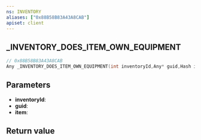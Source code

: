 ```yaml
---
ns: INVENTORY
aliases: ["0x88B58B83A43A8CAB"]
apiset: client
---
```

## _INVENTORY_DOES_ITEM_OWN_EQUIPMENT

```c
// 0x88B58B83A43A8CAB
Any _INVENTORY_DOES_ITEM_OWN_EQUIPMENT(int inventoryId,Any* guid,Hash item);
```


## Parameters
* **inventoryId**:
* **guid**:
* **item**:

## Return value

